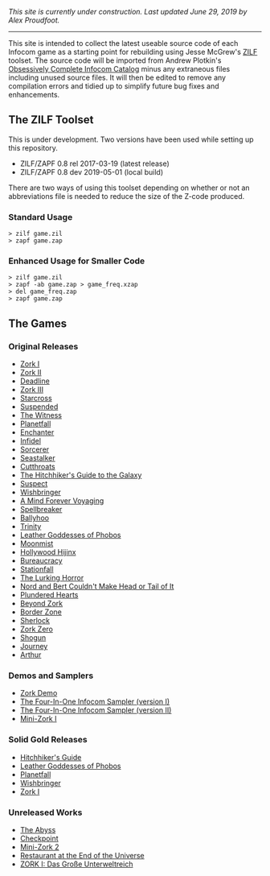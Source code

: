 *This site is currently under construction. Last updated June 29, 2019 by Alex Proudfoot.*

----

This site is intended to collect the latest useable source code of each Infocom game as a starting point for rebuilding using Jesse McGrew's [ZILF](https://bitbucket.org/jmcgrew/zilf/wiki/Home) toolset. The source code will be imported from Andrew Plotkin's [Obsessively Complete Infocom Catalog](https://eblong.com/infocom/) minus any extraneous files including unused source files. It will then be edited to remove any compilation errors and tidied up to simplify future bug fixes and enhancements.

## The ZILF Toolset

This is under development. Two versions have been used while setting up this repository.

* ZILF/ZAPF 0.8 rel 2017-03-19 (latest release)
* ZILF/ZAPF 0.8 dev 2019-05-01 (local build)

There are two ways of using this toolset depending on whether or not an abbreviations file is needed to reduce the size of the Z-code produced.

### Standard Usage
~~~~
> zilf game.zil
> zapf game.zap
~~~~
### Enhanced Usage for Smaller Code
~~~~
> zilf game.zil
> zapf -ab game.zap > game_freq.xzap
> del game_freq.zap
> zapf game.zap
~~~~

## The Games

### Original Releases

* [Zork I](https://the-infocom-files.github.io/zork1/)
* [Zork II](https://the-infocom-files.github.io/zork2/)
* [Deadline]()
* [Zork III](https://the-infocom-files.github.io/zork3/)
* [Starcross]()
* [Suspended]()
* [The Witness]()
* [Planetfall]()
* [Enchanter]()
* [Infidel]()
* [Sorcerer]()
* [Seastalker]()
* [Cutthroats]()
* [The Hitchhiker's Guide to the Galaxy]()
* [Suspect]()
* [Wishbringer]()
* [A Mind Forever Voyaging]()
* [Spellbreaker]()
* [Ballyhoo]()
* [Trinity]()
* [Leather Goddesses of Phobos]()
* [Moonmist]()
* [Hollywood Hijinx]()
* [Bureaucracy]()
* [Stationfall]()
* [The Lurking Horror]()
* [Nord and Bert Couldn't Make Head or Tail of It]()
* [Plundered Hearts]()
* [Beyond Zork]()
* [Border Zone]()
* [Sherlock]()
* [Zork Zero]()
* [Shogun]()
* [Journey]()
* [Arthur]()

### Demos and Samplers

* [Zork Demo]()
* [The Four-In-One Infocom Sampler (version I)]()
* [The Four-In-One Infocom Sampler (version II)]()
* [Mini-Zork I]()

### Solid Gold Releases

* [Hitchhiker's Guide]()
* [Leather Goddesses of Phobos]()
* [Planetfall]()
* [Wishbringer]()
* [Zork I]()

### Unreleased Works

* [The Abyss]()
* [Checkpoint]()
* [Mini-Zork 2]()
* [Restaurant at the End of the Universe]()
* [ZORK I: Das Große Unterweltreich]()
